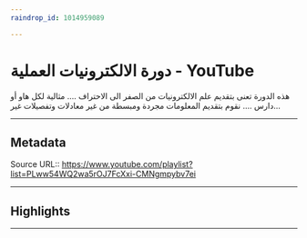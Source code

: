 ```yaml
---
raindrop_id: 1014959089

---
```


# دورة الالكترونيات العملية - YouTube
هذه الدورة تعنى بتقديم علم الالكترونيات من الصفر الى الاحتراف .... مثالية لكل هاو أو دارس .... نقوم بتقديم المعلومات مجردة ومبسطة من غير معادلات وتفصيلات غير...
___
## Metadata
Source URL:: https://www.youtube.com/playlist?list=PLww54WQ2wa5rOJ7FcXxi-CMNgmpybv7ei


___
## Highlights
___
